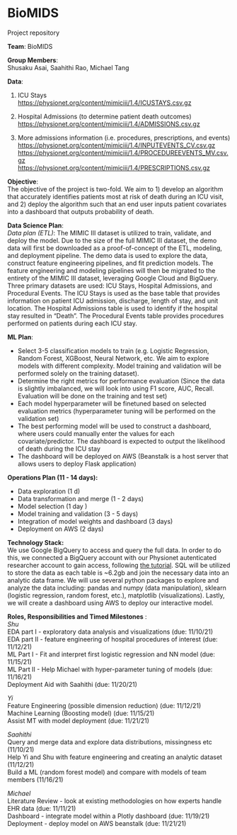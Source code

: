 # BioMIDS
Project repository

**Team**:  BioMIDS
  

**Group Members**:  
Shusaku Asai, Saahithi Rao, Michael Tang   

**Data**:  
1. ICU Stays  
    https://physionet.org/content/mimiciii/1.4/ICUSTAYS.csv.gz  

2. Hospital Admissions (to determine patient death outcomes)  
    https://physionet.org/content/mimiciii/1.4/ADMISSIONS.csv.gz

3. More admissions information (i.e. procedures, prescriptions, and events)   
    https://physionet.org/content/mimiciii/1.4/INPUTEVENTS_CV.csv.gz  
    https://physionet.org/content/mimiciii/1.4/PROCEDUREEVENTS_MV.csv.gz  
    https://physionet.org/content/mimiciii/1.4/PRESCRIPTIONS.csv.gz  
  
  
**Objective**:  
The objective of the project is two-fold. We aim to 1) develop an algorithm that accurately identifies patients most at risk of death during an ICU visit, and 2) deploy the algorithm such that an end user inputs patient covariates into a dashboard that outputs probability of death.   
  
 **Data Science Plan**:  
 *Data plan (ETL)*:  The MIMIC III dataset is utilized to train, validate, and deploy the model. Due to the size of the full MIMIC III dataset, the demo data will first be downloaded as a proof-of-concept of the ETL, modeling, and deployment pipeline. The demo data is used to explore the data, construct feature engineering pipelines, and fit prediction models. The feature engineering and modeling pipelines will then be migrated to the entirety of the MIMIC III dataset, leveraging Google Cloud and BigQuery.  
Three primary datasets are used: ICU Stays, Hospital Admissions, and Procedural Events. The ICU Stays is used as the base table that provides information on patient ICU admission, discharge, length of stay, and unit location. The Hospital Admissions table is used to identify if the hospital stay resulted in “Death”. The Procedural Events table provides procedures performed on patients during each ICU stay.   
   
**ML Plan**:  
 - Select 3-5 classification models to train (e.g. Logistic Regression, Random Forest, XGBoost, Neural Network, etc. We aim to explore models with different complexity. Model training and validation will be performed solely on the training dataset).    
 - Determine the right metrics for performance evaluation (Since the data is slightly imbalanced, we will look into using F1 score, AUC,  Recall. Evaluation will be done on the training and test set)   
 - Each model hyperparameter will be finetuned based on selected evaluation metrics (hyperparameter tuning will be performed on the validation set)  
 - The best performing model will be used to construct a dashboard, where users could manually enter the values for each covariate/predictor. The dashboard is expected to output the likelihood of death during the ICU stay  
 - The dashboard will be deployed on AWS (Beanstalk is a host server that allows users to deploy Flask application)  
 
**Operations Plan (11 - 14 days):** 
- Data exploration (1 d)  
- Data transformation and merge (1 - 2 days)  
- Model selection (1  day )  
- Model training and validation (3 - 5 days)  
- Integration of model weights and dashboard (3 days)  
- Deployment on AWS (2 days)  

**Technology Stack:**  
We use Google BigQuery to access and query the full data. In order to do this, we connected a BigQuery account with our Physionet autenticated researcher account to gain access, following [the tutorial](https://mimic.mit.edu/docs/iii/tutorials/intro-to-mimic-iii-bq/).
SQL will be utilized to store the data as each table is ~6.2gb and join the necessary data into an analytic data frame. We will use several python packages to explore and analyze the data including: pandas and numpy (data manipulation), sklearn (logistic regression, random forest, etc.), matplotlib (visualizations). Lastly, we will create a dashboard using AWS to deploy our interactive model.   

 
 **Roles, Responsibilities and Timed Milestones** :    
*Shu*   
EDA part I - exploratory data analysis and visualizations (due: 11/10/21)  
EDA part II - feature engineering of hospital procedures of interest (due: 11/12/21)   
ML Part I - Fit and interpret first logistic regression and NN model (due: 11/15/21)  
ML Part II - Help Michael with hyper-parameter tuning of models (due: 11/16/21)  
Deployment Aid with Saahithi (due: 11/20/21)  

*Yi*   
Feature Engineering (possible dimension reduction) (due: 11/12/21)  
Machine Learning (Boosting model) (due: 11/15/21)  
Assist MT with model deployment (due: 11/21/21)  
 
*Saahithi*    
Query and merge data and explore data distributions, missingness etc (11/10/21)  
Help Yi and Shu with feature engineering and creating an analytic dataset (11/12/21)  
Build a ML (random forest model) and compare with models of team members (11/16/21)  

*Michael*   
Literature Review - look at existing methodologies on how experts handle EHR data (due: 11/11/21)  
Dashboard - integrate model within a Plotly dashboard (due: 11/19/21)  
Deployment - deploy model on AWS beanstalk (due: 11/21/21)  
  

